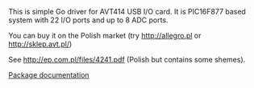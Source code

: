 This is simple Go driver for AVT414 USB I/O card. It is PIC16F877 based system with 22 I/O ports and up to 8 ADC ports.

You can buy it on the Polish market (try http://allegro.pl or
http://sklep.avt.pl/)

See http://ep.com.pl/files/4241.pdf (Polish but contains some shemes).

[Package documentation](http://gopkgdoc.appspot.com/pkg/github.com/ziutek/avt414)
